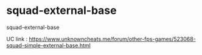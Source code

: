 # squad-external-base
squad-external-base

UC link : https://www.unknowncheats.me/forum/other-fps-games/523068-squad-simple-external-base.html
